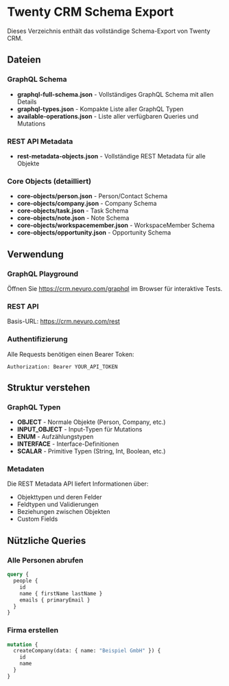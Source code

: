 # Twenty CRM Schema Export

Dieses Verzeichnis enthält das vollständige Schema-Export von Twenty CRM.

## Dateien

### GraphQL Schema
- **graphql-full-schema.json** - Vollständiges GraphQL Schema mit allen Details
- **graphql-types.json** - Kompakte Liste aller GraphQL Typen
- **available-operations.json** - Liste aller verfügbaren Queries und Mutations

### REST API Metadata
- **rest-metadata-objects.json** - Vollständige REST Metadata für alle Objekte

### Core Objects (detailliert)
- **core-objects/person.json** - Person/Contact Schema
- **core-objects/company.json** - Company Schema
- **core-objects/task.json** - Task Schema
- **core-objects/note.json** - Note Schema
- **core-objects/workspacemember.json** - WorkspaceMember Schema
- **core-objects/opportunity.json** - Opportunity Schema

## Verwendung

### GraphQL Playground
Öffnen Sie https://crm.nevuro.com/graphql im Browser für interaktive Tests.

### REST API
Basis-URL: https://crm.nevuro.com/rest

### Authentifizierung
Alle Requests benötigen einen Bearer Token:
```
Authorization: Bearer YOUR_API_TOKEN
```

## Struktur verstehen

### GraphQL Typen
- **OBJECT** - Normale Objekte (Person, Company, etc.)
- **INPUT_OBJECT** - Input-Typen für Mutations
- **ENUM** - Aufzählungstypen
- **INTERFACE** - Interface-Definitionen
- **SCALAR** - Primitive Typen (String, Int, Boolean, etc.)

### Metadaten
Die REST Metadata API liefert Informationen über:
- Objekttypen und deren Felder
- Feldtypen und Validierungen
- Beziehungen zwischen Objekten
- Custom Fields

## Nützliche Queries

### Alle Personen abrufen
```graphql
query {
  people {
    id
    name { firstName lastName }
    emails { primaryEmail }
  }
}
```

### Firma erstellen
```graphql
mutation {
  createCompany(data: { name: "Beispiel GmbH" }) {
    id
    name
  }
}
```

